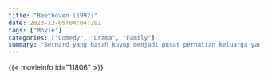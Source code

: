 ```yaml
---
title: "Beethoven (1992)"
date: 2023-12-05T04:04:29Z
tags: ["Movie"]
categories: ["Comedy", "Drama", "Family"]
summary: "Bernard yang basah kuyup menjadi pusat perhatian keluarga yang penuh kasih sayang, namun harus bersaing dengan dokter hewan yang suka tidur siang dan anak buahnya."
---
```


<mux-player stream-type="on-demand"
src="https://kp3d-my.sharepoint.com/personal/ryoo_kp3d_onmicrosoft_com/_layouts/15/download.aspx?share=EdoBZSm2pKdIvpmt7BncvnoBwKm8lR3nYGogIfwq4mhmlg" prefer-playback="mse" controls>

</mux-player>


{{< movieinfo id="11806" >}}

<script src="https://cdn.jsdelivr.net/npm/@mux/mux-player"></script>

 <script type="application/ld+json ">
{
"@context": "https://schema.org/",
"@type": "VideoObject",
"name": "Beethoven (1992)",
"contentUrl": "https://stream.mux.com/fDCOmvXQDf8C8O4adlqum3ctGhL02jQJSsMSPGiYWbNA.m3u8",
"thumbnailUrl": "https://www.themoviedb.org/t/p/original/7PeojzWHSwi8b9ghwySLGvE32A7.jpg?width=314&fit_mode=preserve&time=25",
"uploadDate": "2023-12-05T04:04:29Z",
}

</script>

